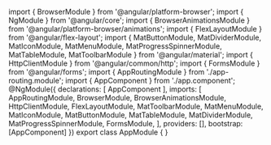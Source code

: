 import { BrowserModule } from '@angular/platform-browser'; import { NgModule } from '@angular/core'; import { BrowserAnimationsModule } from '@angular/platform-browser/animations'; import { FlexLayoutModule } from '@angular/flex-layout'; import { MatButtonModule, MatDividerModule, MatIconModule, MatMenuModule, MatProgressSpinnerModule, MatTableModule, MatToolbarModule } from '@angular/material'; import { HttpClientModule } from '@angular/common/http'; import { FormsModule } from '@angular/forms'; import { AppRoutingModule } from './app-routing.module'; import { AppComponent } from './app.component'; @NgModule({ declarations: [ AppComponent ], imports: [ AppRoutingModule, BrowserModule, BrowserAnimationsModule, HttpClientModule, FlexLayoutModule, MatToolbarModule, MatMenuModule, MatIconModule, MatButtonModule, MatTableModule, MatDividerModule, MatProgressSpinnerModule, FormsModule, ], providers: [], bootstrap: [AppComponent] }) export class AppModule { }


